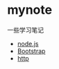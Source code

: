 # mynote
一些学习笔记

* [node.js](./mds/nodejs/README.md)
* [Bootstrap](./mds/bootstrap/README.md)
* [http](./mds/http/README.md)
